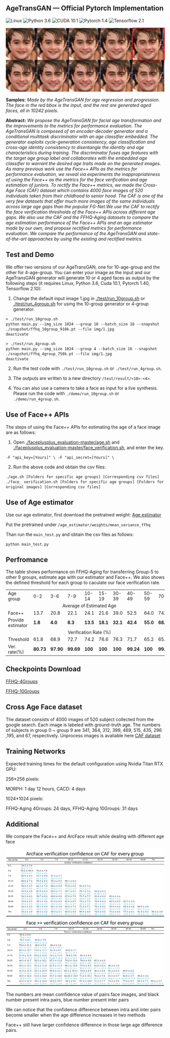 ## AgeTransGAN &mdash; Official Pytorch Implementation
![Linux](https://img.shields.io/badge/System-Linux-green.svg?style=plastic)
![Python 3.6](https://img.shields.io/badge/python-3.6-green.svg?style=plastic)
![CUDA 10.1](https://img.shields.io/badge/cuda-10.1-green.svg?style=plastic)
![Pytorch 1.4](https://img.shields.io/badge/pytorch-1.40-green.svg?style=plastic)
![Tensorflow 2.1](https://img.shields.io/badge/tensorflow-2.10-green.svg?style=plastic)

![Teaser image](./Sample1.png)

**Samples:** *Made by the AgeTransGAN for age regression and progression. The face in the red bbox is the input, and the rest are generated aged faces, all in 10242 pixels.*

**Abstract:** *We propose the AgeTransGAN for facial age transformation and the improvements to the metrics for performance evaluation. The AgeTransGAN is composed of an encoder-decoder generator and a conditional multitask discriminator with an age classifier embedded. The generator exploits cycle-generation consistency, age classification and cross-age identity consistency to disentangle the identity and age characteristics during training. The discriminator fuses age features with the target age group label and collaborates with the embedded age classifier to warrant the desired age traits made on the generated images. As many previous work use the Face++ APIs as the metrics for performance evaluation, we reveal via experiments the inappropriateness of using the Face++ as the metrics for the face verification and age estimation of juniors. To rectify the Face++ metrics, we made the Cross-Age Face (CAF) dataset which contains 4000 face images of 520 individuals taken from their childhood to senior hood. The CAF is one of the very few datasets that offer much more images of the same individuals across large age gaps than the popular FG-Net.We use the CAF to rectify the face verification thresholds of the Face++ APIs across different age gaps. We also use the CAF and the FFHQ-Aging datasets to compare the age estimation performance of the Face++ APIs and an age estimator made by our own, and propose rectified metrics for performance evaluation. We compare the performance of the AgeTransGAN and state-of-the-art approaches by using the existing and rectified metrics.*



## Test and Demo
We offer two versions of our AgeTransGAN, one for 10-age-group and the other for 4-age-group. You can enter your image as the input and our AgeTransGAN generator will generate 10 or 4 aged faces as output by the following steps (it requires Linux, Python 3.6, Cuda 10.1, Pytorch 1.40, Tensorflow 2.10):

1. Change the default input image 1.jpg in [./test/run_10group.sh](./test/run_10group.sh) or [./test/run_4group.sh](./test/run_4group.sh) for using the 10-group generator or 4-group generator. 
```
> ./test/run_10group.sh
python main.py --img_size 1024 --group 10 --batch_size 16 --snapshot ./snapshot/ffhq_10group_910k.pt --file img/1.jpg
deactivate
```
```
> ./test/run_4group.sh
python main.py --img_size 1024 --group 4 --batch_size 16 --snapshot ./snapshot/ffhq_4group_750k.pt --file img/1.jpg
deactivate
```
2. Run the test code with `./test/run_10group.sh` or `./test/run_4group.sh`.

3. The outputs are written to a new directory  `/test/result/<10>-<4>`.

4. You can also use a camera to take a face as input for a live synthesis. Please run the code with `./demo/run_10group.sh` or `./demo/run_4group.sh`.

## Use of Face++ APIs
The steps of using the Face++ APIs for estimating the age of a face image are as follows:

1. Open [./faceplusplus_evaluation-master/age.sh](./faceplusplus_evaluation-master/age.sh) and [./faceplusplus_evaluation-master/face_verification.sh](./faceplusplus_evaluation-master/face_verification.sh), and enter the key.
```
-F "api_key=[Yours]" \ -F "api_secret=[Yours]" \
```

2. Run the above code and obtain the csv files:
```
./age.sh [Folders for specific age groups] [Corresponding csv files]
./face_ verification.sh [Folders for specific age groups] [Folders for original images] [Corresponding csv files]
```
## Use of Age estimator
Use our age estimator, first download the pretrained weight:
[Age estimator](https://drive.google.com/file/d/1_CIp-diGwfBgc-aRBfRkAZP4QuVmxXmf/view?usp=sharing)

Put the pretrained under  `/age_estimator/weights/mean_variance_ffhq`

Than run the `main_test.py` and obtain the csv files as follows:
```
python main_test.py
```

## Perfromance
The table shows performance on FFHQ-Aging for transferring Group-5 to other 9 groups, estimate age with our estimator and Face++. We also shows the defined threshold for each group to caculate our face verification rate.
<table>
   <tr>
      <td>Age group</td>
      <td>0-2</td>
      <td>3-6</td>
      <td>7-9</td>
      <td>10-14</td>
      <td>15-19</td>
      <td>30-39</td>
      <td>40-49</td>
      <td>50-59</td>
      <td>70+</td>
   </tr>
   <tr>
      <td colspan="10" align="center">Average of Estimated Age</td>
   </tr>
<!--    <tr>
      <td>Raw data</td>
      <td>8.79</td>
      <td>18.03</td>
      <td>24.38</td>
      <td>26.02</td>
      <td>26.46</td>
      <td>40.1</td>
      <td>51.9</td>
      <td>64.65</td>
      <td>74.8</td>
   </tr> -->
   <tr>
      <td>Face++</td>
      <td>13.7</td>
      <td>20.8</td>
      <td>22.1</td>
      <td>24.1</td>
      <td>21.6</td>
      <td>39.0</td>
      <td>52.5</td>
      <td>64.0</td>
      <td>74.3</td>
   </tr>
   <tr>
      <td>Provide estimator</td>
      <td><b>1.8</td>
      <td><b>4.0</td>
      <td><b>8.3</td>
      <td><b>13.5</td>
      <td><b>18.1</td>
      <td><b>32.1</td>
      <td><b>42.4</td>
      <td><b>55.0</td>
      <td><b>68.4</td>
   </tr>
   <tr>
      <td colspan="10" align="center">Verification Rate (%)</td>
   </tr>
   <tr>
      <td>Threshold</td>
      <td>61.8</td>
      <td>68.9</td>
      <td>72.7</td>
      <td>74.2</td>
      <td>76.6</td>
      <td>76.3</td>
      <td>71.7</td>
      <td>65.2</td>
      <td>65.2</td>
   </tr>
   <tr>
      <td>Ver. rate(%)</td>
      <td><b>80.73</td>
      <td><b>97.90</td>
      <td><b>99.69</td>
      <td><b>100</td>
      <td><b>100</td>
      <td><b>100</td>
      <td><b>99.24</td>
      <td><b>100</td>
      <td><b>99.37</td>
   </tr>
</table>


## Checkpoints Download
[FFHQ-4Groups](https://drive.google.com/file/d/1YkibK_42YiumJePqUagZqlYkunKNv8B7/view?usp=sharing)

[FFHQ-10Groups](https://drive.google.com/file/d/1a3GXTGjch9rl-_JRiIfM5cbM1jCPpQHY/view?usp=sharing)

## Cross Age Face dataset
The dataset consists of 4000 images of  520 subject collected from the google search. Each image is labeled with ground-truth age. The numbers of subjects in group 0 ~ group 9 are 341, 364, 312, 399, 469, 515, 435, 296 ,195, and 67, respectively.
Unprocess images is avaliable here
[CAF dataset](https://drive.google.com/file/d/1gqlmBMYTleqtmEXDb-wELha_DZD3VLqi/view?usp=sharing)

## Training Networks
Expected training times for the default configuration using Nvidia Titan RTX GPU:

256*256 pixels:

MORPH: 1 day 12 hours, CACD: 4 days

1024*1024 pixels:

FFHQ-Aging 4Groups: 24 days, FFHQ-Aging 10Groups: 31 days

## Additional
We compare the Face++ and ArcFace result while dealing with different age face

![Teaser image](sup/ArcFace_v_r.png)
![Teaser image](sup/Face++_v_r.png)

The numbers are mean comfidence value of pairs face images, and black number present intra pairs, blue number present inter pairs

We can notice that the confidence difference between intra and inter pairs become smaller when the age difference increases in two methods

Face++ still have larger confidence difference in those large age difference pairs.
